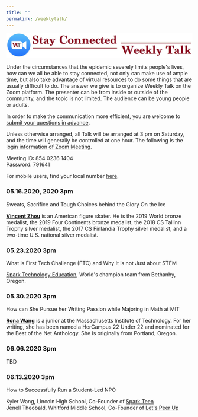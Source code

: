 ```yaml
---
title: ""
permalink: /weeklytalk/
---
```

<p><img src="/assets/images/activities/weeklytalk.jpg"></p>  

Under the circumstances that the epidemic severely limits people's lives, how can we all be able to stay connected, not only can make use of ample time, but also take advantage of virtual resources to do some things that are usually difficult to do. The answer we give is to organize Weekly Talk on the Zoom platform. The presenter can be from inside or outside of the community, and the topic is not limited. The audience can be young people or adults.

In order to make the communication more efficient, you are welcome to [submit your questions in advance](https://docs.google.com/forms/d/e/1FAIpQLSfPfuYiRfTxqsVoEgDNwbDOHnLIXmmv6z4EgSsUWgFwjT7QkA/viewform?usp=sf_link).

Unless otherwise arranged, all Talk will be arranged at 3 pm on Saturday, and the time will generally be controlled at one hour. The following is the [login information of Zoom Meeting](https://us02web.zoom.us/j/85402361404?pwd=N00wbWcxSGxDWkdPc0J0WkY4TUNOUT09).

Meeting ID: 854 0236 1404  
Password: 791641  

For mobile users, find your local number [here](https://us02web.zoom.us/u/kdZLsZ3L34).

### 05.16.2020, 2020 3pm

Sweats, Sacrifice and Tough Choices behind the Glory On the Ice

**[Vincent Zhou](https://en.wikipedia.org/wiki/Vincent_Zhou)** is an American figure skater. He is the 2019 World bronze medalist, the 2019 Four Continents bronze medalist, the 2018 CS Tallinn Trophy silver medalist, the 2017 CS Finlandia Trophy silver medalist, and a two-time U.S. national silver medalist.

### 05.23.2020 3pm

What is First Tech Challenge (FTC) and Why It is not Just about STEM

[Spark Technology Education](http://www.sparkteched.org/), World's champion team from Bethanhy, Oregon.

### 05.30.2020 3pm

How can She Pursue her Writing Passion while Majoring in Math at MIT

**[Rona Wang](https://www.linkedin.com/in/rona-wang-a06694147)** is a junior at the Massachusetts Institute of Technology. For her writing, she has been named a HerCampus 22 Under 22 and nominated for the Best of the Net Anthology. She is originally from Portland, Oregon.

### 06.06.2020 3pm

TBD

### 06.13.2020 3pm

How to Successfully Run a Student-Led NPO

Kyler Wang, Lincoln High School, Co-Founder of [Spark Teen](https://sparkteen.org/)  
Jenell Theobald, Whitford Middle School, Co-Founder of [Let's Peer Up](https://www.letspeerup.org/)  
